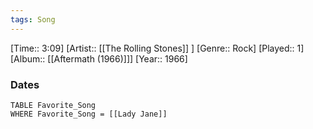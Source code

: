 ```yaml
---
tags: Song  
---
```

[Time:: 3:09]
[Artist:: [[The Rolling Stones]] ]
[Genre:: Rock]
[Played:: 1]
[Album:: [[Aftermath (1966)]]]
[Year:: 1966]
### Dates
````dataview
TABLE Favorite_Song
WHERE Favorite_Song = [[Lady Jane]]
````